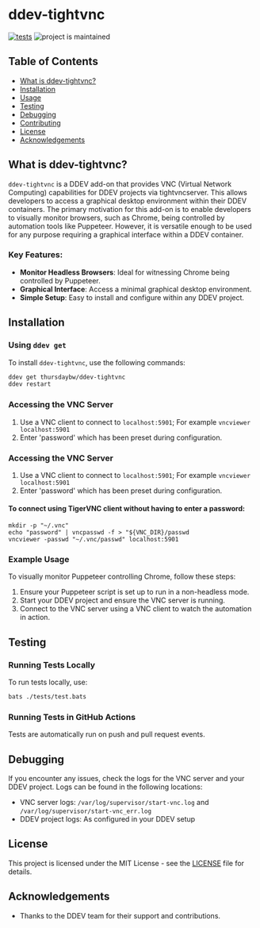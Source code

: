 
# ddev-tightvnc

[![tests](https://github.com/thursdaybw/ddev-tightvnc/actions/workflows/tests.yml/badge.svg)](https://github.com/thursdaybw/ddev-tightvnc/actions/workflows/tests.yml) ![project is maintained](https://img.shields.io/maintenance/yes/2024.svg)

## Table of Contents
- [What is ddev-tightvnc?](#what-is-ddev-tightvnc)
- [Installation](#installation)
- [Usage](#usage)
- [Testing](#testing)
- [Debugging](#debugging)
- [Contributing](#contributing)
- [License](#license)
- [Acknowledgements](#acknowledgements)

## What is ddev-tightvnc?
`ddev-tightvnc` is a DDEV add-on that provides VNC (Virtual Network Computing) capabilities for DDEV projects via tightvncserver. This allows developers to access a graphical desktop environment within their DDEV containers. The primary motivation for this add-on is to enable developers to visually monitor browsers, such as Chrome, being controlled by automation tools like Puppeteer. However, it is versatile enough to be used for any purpose requiring a graphical interface within a DDEV container.

### Key Features:
- **Monitor Headless Browsers**: Ideal for witnessing Chrome being controlled by Puppeteer.
- **Graphical Interface**: Access a minimal graphical desktop environment.
- **Simple Setup**: Easy to install and configure within any DDEV project.

## Installation
### Using `ddev get`
To install `ddev-tightvnc`, use the following commands:
```bash
ddev get thursdaybw/ddev-tightvnc
ddev restart
```

### Accessing the VNC Server
1. Use a VNC client to connect to `localhost:5901`; For example `vncviewer localhost:5901`
2. Enter 'password' which has been preset during configuration. 

### Accessing the VNC Server
1. Use a VNC client to connect to `localhost:5901`; For example `vncviewer localhost:5901`
2. Enter 'password' which has been preset during configuration. 

#### To connect using TigerVNC client without having to enter a password:
```
mkdir -p "~/.vnc"
echo "password" | vncpasswd -f > "${VNC_DIR}/passwd
vncviewer -passwd "~/.vnc/passwd" localhost:5901
```

### Example Usage
To visually monitor Puppeteer controlling Chrome, follow these steps:
1. Ensure your Puppeteer script is set up to run in a non-headless mode.
2. Start your DDEV project and ensure the VNC server is running.
3. Connect to the VNC server using a VNC client to watch the automation in action.

## Testing
### Running Tests Locally
To run tests locally, use:
```bash
bats ./tests/test.bats
```

### Running Tests in GitHub Actions
Tests are automatically run on push and pull request events.

## Debugging
If you encounter any issues, check the logs for the VNC server and your DDEV project. Logs can be found in the following locations:
- VNC server logs: `/var/log/supervisor/start-vnc.log` and `/var/log/supervisor/start-vnc_err.log`
- DDEV project logs: As configured in your DDEV setup

## License
This project is licensed under the MIT License - see the [LICENSE](LICENSE) file for details.

## Acknowledgements
- Thanks to the DDEV team for their support and contributions.
